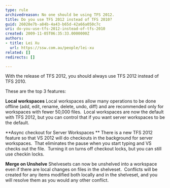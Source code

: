 ```yaml
---
type: rule
archivedreason: No one should be using TFS 2012.
title: Do you use TFS 2012 instead of TFS 2010?
guid: 26028e7b-a84b-4a43-b65d-42a66a050c7c
uri: do-you-use-tfs-2012-instead-of-tfs-2010
created: 2009-11-05T06:35:33.0000000Z
authors:
- title: Lei Xu
  url: https://ssw.com.au/people/lei-xu
related: []
redirects: []

---
```


With the release of TFS 2012, you should always use TFS 2012 instead of TFS 2010.

These are the top 3 features:

<!--endintro-->

**Local workspaces** 
Local workspaces allow many operations to be done offline (add, edit, rename, delete, undo, diff) and are recommended only for workspaces with fewer 50,000 files.  Local workspaces are now the default with TFS 2012, but you can control that if you want server workspaces to be the default.

**Async checkout for Server Workspaces
** There is a new TFS 2012 feature so that VS 2012 will do checkouts in the background for server workspaces.  That eliminates the pause when you start typing and VS checks out the file.  Turning it on turns off checkout locks, but you can still use checkin locks.

**Merge on Unshelve** 
Shelvesets can now be unshelved into a workspace even if there are local changes on files in the shelveset.  Conflicts will be created for any items modified both locally and in the shelveset, and you will resolve them as you would any other conflict.
